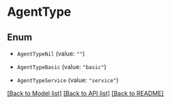 # AgentType

## Enum


* `AgentTypeNil` (value: `""`)

* `AgentTypeBasic` (value: `"basic"`)

* `AgentTypeService` (value: `"service"`)


[[Back to Model list]](../README.md#documentation-for-models) [[Back to API list]](../README.md#documentation-for-api-endpoints) [[Back to README]](../README.md)


